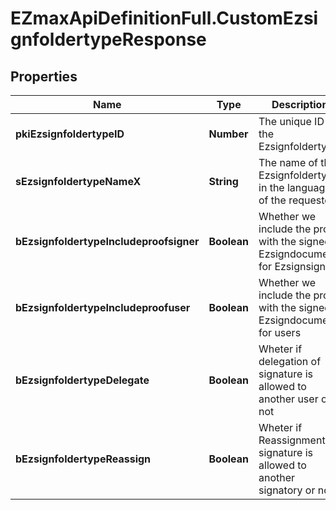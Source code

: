# EZmaxApiDefinitionFull.CustomEzsignfoldertypeResponse

## Properties

Name | Type | Description | Notes
------------ | ------------- | ------------- | -------------
**pkiEzsignfoldertypeID** | **Number** | The unique ID of the Ezsignfoldertype. | 
**sEzsignfoldertypeNameX** | **String** | The name of the Ezsignfoldertype in the language of the requester | [optional] 
**bEzsignfoldertypeIncludeproofsigner** | **Boolean** | Whether we include the proof with the signed Ezsigndocument for Ezsignsigners | [optional] 
**bEzsignfoldertypeIncludeproofuser** | **Boolean** | Whether we include the proof with the signed Ezsigndocument for users | [optional] 
**bEzsignfoldertypeDelegate** | **Boolean** | Wheter if delegation of signature is allowed to another user or not | [optional] 
**bEzsignfoldertypeReassign** | **Boolean** | Wheter if Reassignment of signature is allowed to another signatory or not | [optional] 


